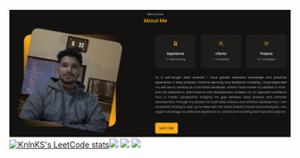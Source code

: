 ![alt text](https://github.com/nivin77789/calci/blob/main/img.png?raw=true)
[![KnlnKS's LeetCode stats](https://leetcode-stats-six.vercel.app/?username=nivin77789&theme=dark)](https://github.com/KnlnKS/leetcode-stats)<img src="https://github-readme-stats.vercel.app/api?username=nivin77789&show_icons=true&theme=github_dark&hide_border=true">
<img src="https://github-readme-streak-stats.herokuapp.com?user=nivin77789&theme=github-dark&hide_border=true&date_format=M%20j%5B%2C%20Y%5D"> <img src="https://github-readme-stats.vercel.app/api/top-langs/?username=nivin77789&layout=compact&theme=github_dark&hide_border=true">
